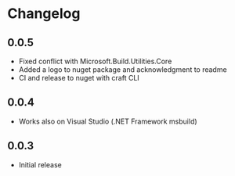# Changelog

## 0.0.5

- Fixed conflict with Microsoft.Build.Utilities.Core
- Added a logo to nuget package and acknowledgment to readme
- CI and release to nuget with craft CLI

## 0.0.4

- Works also on Visual Studio (.NET Framework msbuild)

## 0.0.3

- Initial release

